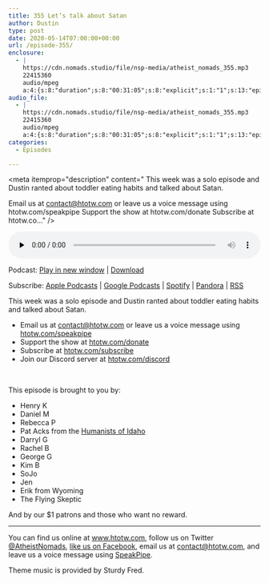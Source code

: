 ```yaml
---
title: 355 Let’s talk about Satan
author: Dustin
type: post
date: 2020-05-14T07:00:00+00:00
url: /episode-355/
enclosure:
  - |
    https://cdn.nomads.studio/file/nsp-media/atheist_nomads_355.mp3
    22415360
    audio/mpeg
    a:4:{s:8:"duration";s:8:"00:31:05";s:8:"explicit";s:1:"1";s:13:"episode_title";s:22:"Let's talk about Satan";s:10:"episode_no";s:3:"355";}
audio_file:
  - |
    https://cdn.nomads.studio/file/nsp-media/atheist_nomads_355.mp3
    22415360
    audio/mpeg
    a:4:{s:8:"duration";s:8:"00:31:05";s:8:"explicit";s:1:"1";s:13:"episode_title";s:22:"Let's talk about Satan";s:10:"episode_no";s:3:"355";}
categories:
  - Episodes

---
```

<div itemscope itemtype="http://schema.org/AudioObject">
  <meta itemprop="name" content="355 Let&#8217;s talk about Satan" />
  
  <meta itemprop="uploadDate" content="2020-05-14T01:00:00-06:00" />
  
  <meta itemprop="encodingFormat" content="audio/mpeg" />
  
  <meta itemprop="duration" content="PT31M05S" />
  
  <meta itemprop="description" content="
This week was a solo episode and Dustin ranted about toddler eating habits and talked about Satan.








Email us at contact@htotw.com or leave us a voice message using htotw.com/speakpipe
Support the show at htotw.com/donate
Subscribe at htotw.co..." />
  
  <meta itemprop="contentUrl" content="https://dts.podtrac.com/redirect.mp3/cdn.nomads.studio/file/nsp-media/atheist_nomads_355.mp3" />
  
  <meta itemprop="contentSize" content="21.4" />
  
  <div class="powerpress_player" id="powerpress_player_8618">
    <audio class="wp-audio-shortcode" id="audio-4363-362" preload="none" style="width: 100%;" controls="controls"><source type="audio/mpeg" src="https://dts.podtrac.com/redirect.mp3/cdn.nomads.studio/file/nsp-media/atheist_nomads_355.mp3?_=362" /><a href="https://dts.podtrac.com/redirect.mp3/cdn.nomads.studio/file/nsp-media/atheist_nomads_355.mp3">https://dts.podtrac.com/redirect.mp3/cdn.nomads.studio/file/nsp-media/atheist_nomads_355.mp3</a></audio>
  </div>
</div>

<p class="powerpress_links powerpress_links_mp3">
  Podcast: <a href="https://dts.podtrac.com/redirect.mp3/cdn.nomads.studio/file/nsp-media/atheist_nomads_355.mp3" class="powerpress_link_pinw" target="_blank" title="Play in new window" onclick="return powerpress_pinw('https://htotw.com/?powerpress_pinw=4363-podcast');" rel="nofollow">Play in new window</a> | <a href="https://dts.podtrac.com/redirect.mp3/cdn.nomads.studio/file/nsp-media/atheist_nomads_355.mp3" class="powerpress_link_d" title="Download" rel="nofollow" download="atheist_nomads_355.mp3">Download</a>
</p>

<p class="powerpress_links powerpress_subscribe_links">
  Subscribe: <a href="https://podcasts.apple.com/us/podcast/humanists-take-on-the-world/id530050098?mt=2&ls=1" class="powerpress_link_subscribe powerpress_link_subscribe_itunes" target="_blank" title="Subscribe on Apple Podcasts" rel="nofollow">Apple Podcasts</a> | <a href="https://www.google.com/podcasts?feed=aHR0cDovL2F0aGVpc3Rub21hZHMubGlic3luLmNvbS9yc3M%3D" class="powerpress_link_subscribe powerpress_link_subscribe_googleplay" target="_blank" title="Subscribe on Google Podcasts" rel="nofollow">Google Podcasts</a> | <a href="https://open.spotify.com/show/3LzK2xZGike6Tc1GEMtMbr?si=LieN9SNuTpq96smuaUsH8A" class="powerpress_link_subscribe powerpress_link_subscribe_spotify" target="_blank" title="Subscribe on Spotify" rel="nofollow">Spotify</a> | <a href="https://www.pandora.com/podcast/atheist-nomads/PC:10122?corr=62071012&part=ug" class="powerpress_link_subscribe powerpress_link_subscribe_pandora" target="_blank" title="Subscribe on Pandora" rel="nofollow">Pandora</a> | <a href="https://htotw.com/feed/podcast/" class="powerpress_link_subscribe powerpress_link_subscribe_rss" target="_blank" title="Subscribe via RSS" rel="nofollow">RSS</a>
</p>

This week was a solo episode and Dustin ranted about toddler eating habits and talked about Satan.

<!--more-->

  * Email us at <a href="mailto:contact@htotw.com” target=" rel="noopener noreferrer">contact@htotw.com</a> or leave us a voice message using <a href="https://htotw.com/speakpipe" target="_blank" rel="noopener noreferrer">htotw.com/speakpipe</a>
  * Support the show at <a href="https://htotw.com/donate" target="_blank" rel="payment noopener noreferrer">htotw.com/donate</a>
  * Subscribe at <a href="https://htotw.com/subscribe" target="_blank" rel="noopener noreferrer">htotw.com/subscribe</a>
  * Join our Discord server at <a href="https://htotw.com/discord" target="_blank" rel="noopener noreferrer">htotw.com/discord</a>

&nbsp;

This episode is brought to you by:

  * Henry K
  * Daniel M
  * Rebecca P
  * Pat Acks from the <a href="https://www.humanistsofidaho.org" target="_blank" rel="noopener noreferrer">Humanists of Idaho</a>
  * Darryl G
  * Rachel B
  * George G
  * Kim B
  * SoJo
  * Jen
  * Erik from Wyoming
  * The Flying Skeptic

And by our $1 patrons and those who want no reward.

<hr class="wp-block-separator" />

You can find us online at <a href="https://www.htotw.com/" target="_blank" rel="noopener noreferrer">www.htotw.com</a>, follow us on Twitter <a href="https://twitter.com/AtheistNomads" target="_blank" rel="noopener noreferrer">@AtheistNomads</a>, <a href="https://htotw.com/facebook" target="_blank" rel="noopener noreferrer">like us on Facebook</a>, email us at <contact@htotw.com>, and leave us a voice message using <a href="https://htotw.com/speakpipe" target="_blank" rel="noopener noreferrer">SpeakPipe</a>.

Theme music is provided by Sturdy Fred.